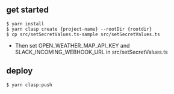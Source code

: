 ## get started

```
$ yarn install
$ yarn clasp create {project-name} --rootDir {rootdir}
$ cp src/setSecretValues.ts-sample src/setSecretValues.ts
```

- Then set OPEN_WEATHER_MAP_API_KEY and SLACK_INCOMING_WEBHOOK_URL in src/setSecretValues.ts

## deploy

```
$ yarn clasp:push
```
